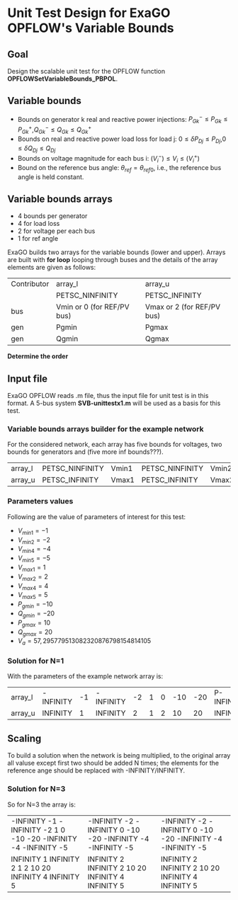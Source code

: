 # Unit Test Design for ExaGO OPFLOW's  Variable Bounds

## Goal
Design the scalable unit test for the OPFLOW function **OPFLOWSetVariableBounds_PBPOL**.

## Variable bounds
- Bounds on generator k real and reactive power injections: $`P_{Gk}^- \le P_{Gk} \le P_{Gk}^+`$,$`Q_{Gk}^- \le Q_{Gk} \le Q_{Gk}^+`$
- Bounds on real and reactive power load loss for load j: $`0 \le \delta{P_{Dj}} \le P_{Dj}`$,$`0 \le \delta{Q_{Dj}} \le Q_{Dj}`$
- Bounds on voltage magnitude for each bus i: $`(V^-_i) \le V_{i}  \le (V^+_i)`$
- Bound  on the reference bus angle: $`\theta_{ref} = \theta_{ref0}`$, i.e., the reference bus angle is held constant.

## Variable bounds arrays
- 4 bounds per generator
- 4 for load loss
- 2 for voltage per each bus
- 1 for ref angle

ExaGO builds two arrays for the variable bounds (lower and upper). Arrays are built with **for loop** looping through buses and the details of the array elements are given as follows:
<table>
<tr>
<td>Contributor</td> <td>array_l</td> <td>array_u</td>
</tr>
<tr>
<td></td> <td>PETSC_NINFINITY</td> <td>PETSC_INFINITY</td>
</tr>
<tr>
<td>bus</td><td>Vmin or 0 (for REF/PV bus)</td> <td>Vmax or 2 (for REF/PV bus)</td>
</tr>
<tr>
<td>gen</td><td>Pgmin</td> <td>Pgmax</td>
</tr>
<tr>
<td>gen</td><td>Qgmin</td> <td>Qgmax</td>
</tr>
</table>


**Determine the order**

## Input file
ExaGO OPFLOW reads .m file, thus the input file for unit test is in this format.
A 5-bus system **SVB-unittestx1.m** will be used as a basis for this test.

### Variable bounds arrays builder for the example network
For the considered network, each array has five bounds for voltages, two bounds for generators and (five more inf bounds???).

<table>
<tr>
<td>array_l</td> <td>PETSC_NINFINITY</td> <td>Vmin1</td> <td>PETSC_NINFINITY</td> <td>Vmin2</td> <td>Va*PETSC_PI/180.0</td> <td>0</td> <td>Pgmin</td> <td>Qgmin</td> <td>PETSC_NINFINITY</td> <td>Vmin4</td> <td>PETSC_NINFINITY</td> <td>Vmin5</td>
</tr>
<tr>
<td>array_u</td> <td>PETSC_INFINITY</td> <td>Vmax1</td> <td>PETSC_INFINITY</td> <td>Vmax2</td> <td>Va*PETSC_PI/180.0</td> <td>2</td> <td>Pgmax</td> <td>Qgmax</td> <td>PETSC_NINFINITY</td> <td>Vmax4</td> <td>PETSC_NINFINITY</td> <td>Vmax5</td>
</tr>
</table>

### Parameters values
Following are the value of parameters of interest for this test:

- $`V_{min1}=-1`$
- $`V_{min2}=-2`$
- $`V_{min4}=-4`$
- $`V_{min5}=-5`$
- $`V_{max1}=1`$
- $`V_{max2}=2`$
- $`V_{max4}=4`$
- $`V_{max5}=5`$
- $`P_{gmin}=-10`$
- $`Q_{gmin}=-20`$
- $`P_{gmax}=10`$
- $`Q_{gmax}=20`$
- $`V_{a}=57,295779513082320876798154814105`$


### Solution for N=1
With the parameters of the example network array is:

<table>
<tr>
<td>array_l</td> <td>-INFINITY</td> <td>-1</td> <td>-INFINITY</td> <td>-2</td> <td>1</td> <td>0</td> <td>-10</td> <td>-20</td> <td>P-INFINITY</td> <td>-4</td> <td>-INFINITY</td> <td>-5</td>
</tr>
<tr>
<td>array_u</td> <td>INFINITY</td> <td>1</td> <td>INFINITY</td> <td>2</td> <td>1</td> <td>2</td> <td>10</td> <td>20</td> <td>INFINITY</td> <td>4</td> <td>INFINITY</td> <td>5</td>
</tr>
</table>

## Scaling

To build a solution when the network is being multiplied, to the original array all valuse except first two should be added N times; the elements for the reference ange should be replaced with -INFINITY/INFINITY.

### Solution for N=3
So for N=3 the array is:
<table>
<tr>
<td>-INFINITY -1 -INFINITY -2 1 0 -10 -20 -INFINITY -4 -INFINITY -5</td> <td>-INFINITY -2 -INFINITY 0 -10 -20 -INFINITY -4 -INFINITY -5</td> <td>-INFINITY -2 -INFINITY 0 -10 -20 -INFINITY -4 -INFINITY -5</td>
</tr>
<tr>
<td>INFINITY 1 INFINITY 2 1 2 10 20 INFINITY 4 INFINITY 5</td> <td>INFINITY 2 INFINITY 2 10 20 INFINITY 4 INFINITY 5</td> <td>INFINITY 2 INFINITY 2 10 20 INFINITY 4 INFINITY 5</td>
</tr>
</table>

